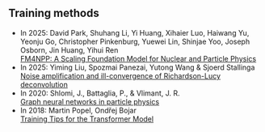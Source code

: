## Training methods
- In 2025: David Park, Shuhang Li, Yi Huang, Xihaier Luo, Haiwang Yu, Yeonju Go, Christopher Pinkenburg, Yuewei Lin, Shinjae Yoo, Joseph Osborn, Jin Huang, Yihui Ren  <br> [FM4NPP: A Scaling Foundation Model for Nuclear and Particle Physics](https://arxiv.org/abs/2508.14087)
- In 2025: Yiming Liu, Spozmai Panezai, Yutong Wang & Sjoerd Stallinga <br /> [Noise amplification and ill-convergence of Richardson-Lucy deconvolution](https://www.nature.com/articles/s41467-025-56241-x)
- In 2020: Shlomi, J., Battaglia, P., & Vlimant, J. R. <br> [Graph neural networks in particle physics](https://iopscience.iop.org/article/10.1088/2632-2153/abbf9a/pdf)
- In 2018: Martin Popel, Ondřej Bojar <br> [Training Tips for the Transformer Model](https://arxiv.org/abs/1804.00247)
